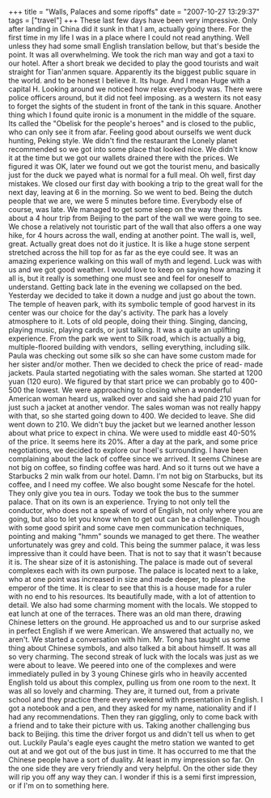 +++
title = "Walls, Palaces and some ripoffs"
date = "2007-10-27 13:29:37"
tags = ["travel"]
+++
These last few days have been very impressive. Only after landing in China did
it sunk in that I am, actually going there. For the first time in my life I
was in a place where I could not read anything. Well unless they had some
small English translation bellow, but that's beside the point. It was all
overwhelming. We took the rich man way and got a taxi to our hotel. After a
short break we decided to play the good tourists and wait straight for
Tian'anmen square. Apparently its the biggest public square in the world. and
to be honest I believe it. Its huge. And I mean Huge with a capital H. Looking
around we noticed how relax everybody was. There were police officers around,
but it did not feel imposing. as a western its not easy to forget the sights
of the student in front of the tank in this square. Another thing which I
found quite ironic is a monument in the middle of the square. Its called the
"Obelisk for the people's heroes" and is closed to the public, who can only
see it from afar. Feeling good about ourselfs we went duck hunting, Peking
style. We didn't find the restaurant the Lonely planet recommended so we got
into some place that looked nice. We didn't know it at the time but we got our
wallets drained there with the prices. We figured it was OK, later we found
out we got the tourist menu, and basically just for the duck we payed what is
normal for a full meal. Oh well, first day mistakes. We closed our first day
with booking a trip to the great wall for the next day, leaving at 6 in the
morning. So we went to bed. Being the dutch people that we are, we were 5
minutes before time. Everybody else of course, was late. We managed to get
some sleep on the way there. Its about a 4 hour trip from Beijing to the part
of the wall we were going to see. We chose a relatively not touristic part of
the wall that also offers a one way hike, for 4 hours across the wall, ending
at another point. The wall is, well, great. Actually great does not do it
justice. It is like a huge stone serpent stretched across the hill top for as
far as the eye could see. It was an amazing experience walking on this wall of
myth and legend. Luck was with us and we got good weather. I would love to
keep on saying how amazing it all is, but it really is something one must see
and feel for oneself to understand. Getting back late in the evening we
collapsed on the bed. Yesterday we decided to take it down a nudge and just go
about the town. The temple of heaven park, with its symbolic temple of good
harvest in its center was our choice for the day's activity. The park has a
lovely atmosphere to it. Lots of old people, doing their thing. Singing,
dancing, playing music, playing cards, or just talking. It was a quite an
uplifting experience. From the park we went to Silk road, which is actually a
big, multiple-floored building with vendors,  selling everything, including
silk. Paula was checking out some silk so she can have some custom made for
her sister and/or mother. Then we decided to check the price of read- made
jackets. Paula started negotiating with the sales woman. She started at 1200
yuan (120 euro). We figured by that start price we can probably go to 400-500
the lowest. We were approaching to closing when a wonderful American woman
heard us, walked over and said she had paid 210 yuan for just such a jacket at
another vendor. The sales woman was not really happy with that, so she started
going down to 400. We decided to leave. She did went down to 210. We didn't
buy the jacket but we learned another lesson about what price to expect in
china. We were used to middle east 40-50% of the price. It seems here its 20%.
After a day at the park, and some price negotiations, we decided to explore
our hoel's surrounding. I have been complaining about the lack of coffee since
we arrived. It seems Chinese are not big on coffee, so finding coffee was
hard. And so it turns out we have a Starbucks 2 min walk from our hotel. Damn.
I'm not big on Starbucks, but its coffee, and I need my coffee. We also bought
some Nescafe for the hotel. They only give you tea in ours. Today we took the
bus to the summer palace. That on its own is an experience. Trying to not only
tell the conductor, who does not a speak of word of English, not only where
you are going, but also to let you know when to get out can be a challenge.
Though with some good spirit and some cave men communication techniques,
pointing and making "hmm" sounds we managed to get there. The weather
unfortunately was grey and cold. This being the summer palace, it was less
impressive than it could have been. That is not to say that it wasn't because
it is. The shear size of it is astonishing. The palace is made out of several
complexes each with its own purpose. The palace is located next to a lake, who
at one point was increased in size and made deeper, to please the emperor of
the time. It is clear to see that this is a house made for a ruler with no end
to his resources. Its beautifully made, with a lot of attention to detail. We
also had some charming moment with the locals. We stopped to eat lunch at one
of the terraces. There was an old man there, drawing Chinese letters on the
ground. He approached us and to our surprise asked in perfect English if we
were American. We answered that actually no, we aren't. We started a
conversation with him. Mr. Tong has taught us some thing about Chinese
symbols, and also talked a bit about himself. It was all so very charming. The
second streak of luck with the locals was just as we were about to leave. We
peered into one of the complexes and were immediately pulled in by 3 young
Chinese girls who in heavily accented English told us about this complex,
pulling us from one room to the next. It was all so lovely and charming. They
are, it turned out, from a private school and they practice there every
weekend with presentation in English. I got a notebook and a pen, and they
asked for my name, nationality and if I had any recommendations. Then they ran
giggling, only to come back with a friend and to take their picture with us.
Taking another challenging bus back to Beijing. this time the driver forgot us
and didn't tell us when to get out. Luckily Paula's eagle eyes caught the
metro station we wanted to get out at and we got out of the bus just in time.
It has occurred to me that the Chinese people have a sort of duality. At least
in my impression so far. On the one side they are very friendly and very
helpful. On the other side they will rip you off any way they can. I wonder if
this is a semi first impression, or if I'm on to something here.

